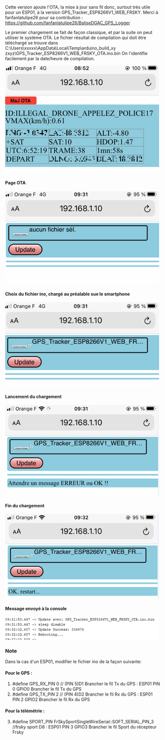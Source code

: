 Cette version ajoute l'OTA, la mise à jour sans fil donc, surtout très utile pour un ESP01, à la version GPS_Tracker_ESP8266V1_WEB_FRSKY.
Merci à fanfanlatulipe26 pour sa contribution : https://github.com/fanfanlatulipe26/BaliseDGAC_GPS_Logger

Le premier chargement se fait de façon classique, et par la suite on peut utiliser le système OTA.
Le fichier résultat de compilation qui doit être téléchargé se trouve dans
C:\Users\xxxxx\AppData\Local\Temp\arduino_build_xy zxyz\GPS_Tracker_ESP8266V1_WEB_FRSKY_OTA.ino.bin
On l'identifie facilement par la date/heure de compilation.

<img src="img/C1.PNG" width = "500">

#### Page OTA
<img src="img/C2.PNG" width = "500">

#### Choix du fichier ino, chargé au préalable sue le smartphone
<img src="img/C3.PNG" width = "500">

#### Lancement du chargement
<img src="img/C4.PNG" width = "500">

#### Fin du chargement
<img src="img/C5.PNG" width = "500">

#### Message envoyé à la console
<img src="img/C6.PNG" width = "500">

### Note

Dans la cas d'un ESP01, modifier le fichier ino de la façon suivante: 
#### Pour le GPS :
1. #define GPS_RX_PIN 0            // (PIN 5)D1 Brancher le fil Tx du GPS : ESP01 PIN 0 GPIO0 Brancher le fil Tx du GPS
2. #define GPS_TX_PIN 2            // (PIN 4)D2 Brancher le fil Rx du GPS : ESP01 PIN 2 GPIO2 Brancher le fil Rx du GPS 
#### Pour la télémétrie :
3. #define SPORT_PIN FrSkySportSingleWireSerial::SOFT_SERIAL_PIN_3                //frsky sport  D8 : ESP01 PIN 3 GPIO3 Brancher le fil Sport du récepteur Frsky









